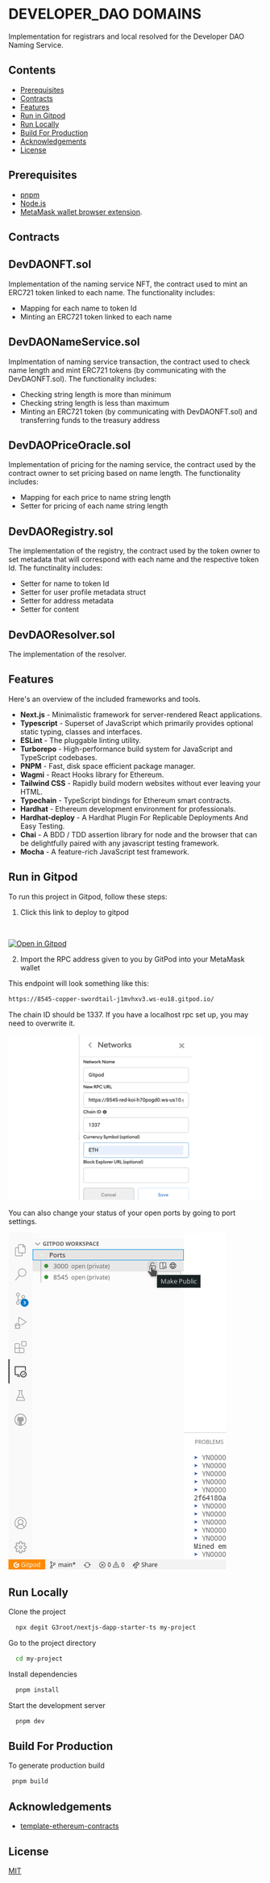 # DEVELOPER_DAO DOMAINS

Implementation for registrars and local resolved for the Developer DAO Naming Service.

## Contents
  - [Prerequisites](#prerequisites)
  - [Contracts](#contracts)
  - [Features](#features)
  - [Run in Gitpod](#run-in-gitpod)
  - [Run Locally](#run-locally)
  - [Build For Production](#build-for-production)
  - [Acknowledgements](#acknowledgements)
  - [License](#license)

## Prerequisites

- [pnpm](https://pnpm.io/)
- [Node.js](https://nodejs.org/en/download/)
- [MetaMask wallet browser extension](https://metamask.io/download.html).

## Contracts

## DevDAONFT.sol
Implementation of the naming service NFT, the contract used to mint an ERC721 token linked to each name. The functionality includes:
- Mapping for each name to token Id
- Minting an ERC721 token linked to each name


## DevDAONameService.sol
Implmentation of naming service transaction, the contract used to check name length and mint ERC721 tokens (by communicating with the DevDAONFT.sol). The functionality includes:
- Checking string length is more than minimum
- Checking string length is less than maximum
- Minting an ERC721 token (by communicating with DevDAONFT.sol) and transferring funds to the treasury address


## DevDAOPriceOracle.sol
Implementation of pricing for the naming service, the contract used by the contract owner to set pricing based on name length. The functionality includes:
- Mapping for each price to name string length
- Setter for pricing of each name string length


## DevDAORegistry.sol
The implementation of the registry, the contract used by the token owner to set metadata that will correspond with each name and the respective token Id. The functinality includes:
- Setter for name to token Id
- Setter for user profile metadata struct
- Setter for address metadata
- Setter for content


## DevDAOResolver.sol
The implementation of the resolver.



## Features

Here's an overview of the included frameworks and tools.

- **Next.js** - Minimalistic framework for server-rendered React applications.
- **Typescript** - Superset of JavaScript which primarily provides optional static typing, classes and interfaces.
- **ESLint** - The pluggable linting utility.
- **Turborepo** - High-performance build system for JavaScript and TypeScript codebases.
- **PNPM** - Fast, disk space efficient package manager.
- **Wagmi** - React Hooks library for Ethereum.
- **Tailwind CSS** - Rapidly build modern websites without ever leaving your HTML.
- **Typechain** - TypeScript bindings for Ethereum smart contracts.
- **Hardhat** - Ethereum development environment for professionals.
- **Hardhat-deploy** - A Hardhat Plugin For Replicable Deployments And Easy Testing.
- **Chai** - A  BDD / TDD assertion library for node and the browser that can be delightfully paired with any javascript testing framework.
- **Mocha** - A feature-rich JavaScript test framework.

## Run in Gitpod
To run this project in Gitpod, follow these steps:
<br/>
1. Click this link to deploy to gitpod
<br/>

[![Open in Gitpod](https://gitpod.io/button/open-in-gitpod.svg)](https://gitpod.io/#github.com/G3root/nextjs-dapp-starter-ts)

2. Import the RPC address given to you by GitPod into your MetaMask wallet

This endpoint will look something like this:

```bash
https://8545-copper-swordtail-j1mvhxv3.ws-eu18.gitpod.io/
```

The chain ID should be 1337. If you have a localhost rpc set up, you may need to overwrite it.
<br/>

![MetaMask RPC Import](wallet.png)

You can also change your status of your open ports by going to port settings.
<br/>

![port settings](gitpod-port.png)

## Run Locally

Clone the project

```bash
  npx degit G3root/nextjs-dapp-starter-ts my-project
```

Go to the project directory

```bash
  cd my-project
```

Install dependencies

```bash
  pnpm install
```

Start the development server

```bash
  pnpm dev
```

## Build For Production

To generate production build

```bash
 pnpm build
```
## Acknowledgements

- [template-ethereum-contracts](https://github.com/wighawag/template-ethereum-contracts)

## License

[MIT](https://choosealicense.com/licenses/mit/)
